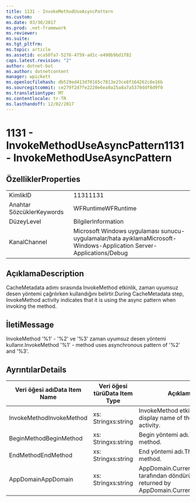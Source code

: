 ```yaml
---
title: 1131 - InvokeMethodUseAsyncPattern
ms.custom: 
ms.date: 03/30/2017
ms.prod: .net-framework
ms.reviewer: 
ms.suite: 
ms.tgt_pltfrm: 
ms.topic: article
ms.assetid: eca50fa7-5276-4759-ad1c-e490b9bd1f82
caps.latest.revision: "2"
author: dotnet-bot
ms.author: dotnetcontent
manager: wpickett
ms.openlocfilehash: db529ed413d70165c7813e23ce8f164262c8e16b
ms.sourcegitcommit: ce279f2d7fe2220e6ea0a25a8a7a5370ddf8d9f0
ms.translationtype: MT
ms.contentlocale: tr-TR
ms.lasthandoff: 12/02/2017
---
```

# <a name="1131---invokemethoduseasyncpattern"></a><span data-ttu-id="b95f0-102">1131 - InvokeMethodUseAsyncPattern</span><span class="sxs-lookup"><span data-stu-id="b95f0-102">1131 - InvokeMethodUseAsyncPattern</span></span>
## <a name="properties"></a><span data-ttu-id="b95f0-103">Özellikler</span><span class="sxs-lookup"><span data-stu-id="b95f0-103">Properties</span></span>  
  
|||  
|-|-|  
|<span data-ttu-id="b95f0-104">Kimlik</span><span class="sxs-lookup"><span data-stu-id="b95f0-104">ID</span></span>|<span data-ttu-id="b95f0-105">1131</span><span class="sxs-lookup"><span data-stu-id="b95f0-105">1131</span></span>|  
|<span data-ttu-id="b95f0-106">Anahtar Sözcükler</span><span class="sxs-lookup"><span data-stu-id="b95f0-106">Keywords</span></span>|<span data-ttu-id="b95f0-107">WFRuntime</span><span class="sxs-lookup"><span data-stu-id="b95f0-107">WFRuntime</span></span>|  
|<span data-ttu-id="b95f0-108">Düzey</span><span class="sxs-lookup"><span data-stu-id="b95f0-108">Level</span></span>|<span data-ttu-id="b95f0-109">Bilgiler</span><span class="sxs-lookup"><span data-stu-id="b95f0-109">Information</span></span>|  
|<span data-ttu-id="b95f0-110">Kanal</span><span class="sxs-lookup"><span data-stu-id="b95f0-110">Channel</span></span>|<span data-ttu-id="b95f0-111">Microsoft Windows uygulaması sunucu-uygulamalar/hata ayıklama</span><span class="sxs-lookup"><span data-stu-id="b95f0-111">Microsoft-Windows-Application Server-Applications/Debug</span></span>|  
  
## <a name="description"></a><span data-ttu-id="b95f0-112">Açıklama</span><span class="sxs-lookup"><span data-stu-id="b95f0-112">Description</span></span>  
 <span data-ttu-id="b95f0-113">CacheMetadata adımı sırasında InvokeMethod etkinlik, zaman uyumsuz desen yöntemi çağrılırken kullandığını belirtir.</span><span class="sxs-lookup"><span data-stu-id="b95f0-113">During CacheMetadata step, InvokeMethod activity indicates that it is using the async pattern when invoking the method.</span></span>  
  
## <a name="message"></a><span data-ttu-id="b95f0-114">İleti</span><span class="sxs-lookup"><span data-stu-id="b95f0-114">Message</span></span>  
 <span data-ttu-id="b95f0-115">InvokeMethod '%1' - '%2' ve '%3' zaman uyumsuz desen yöntemi kullanır.</span><span class="sxs-lookup"><span data-stu-id="b95f0-115">InvokeMethod '%1' - method uses asynchronous pattern of '%2' and '%3'.</span></span>  
  
## <a name="details"></a><span data-ttu-id="b95f0-116">Ayrıntılar</span><span class="sxs-lookup"><span data-stu-id="b95f0-116">Details</span></span>  
  
|<span data-ttu-id="b95f0-117">Veri öğesi adı</span><span class="sxs-lookup"><span data-stu-id="b95f0-117">Data Item Name</span></span>|<span data-ttu-id="b95f0-118">Veri öğesi türü</span><span class="sxs-lookup"><span data-stu-id="b95f0-118">Data Item Type</span></span>|<span data-ttu-id="b95f0-119">Açıklama</span><span class="sxs-lookup"><span data-stu-id="b95f0-119">Description</span></span>|  
|--------------------|--------------------|-----------------|  
|<span data-ttu-id="b95f0-120">InvokeMethod</span><span class="sxs-lookup"><span data-stu-id="b95f0-120">InvokeMethod</span></span>|<span data-ttu-id="b95f0-121">xs: String</span><span class="sxs-lookup"><span data-stu-id="b95f0-121">xs:string</span></span>|<span data-ttu-id="b95f0-122">InvokeMethod etkinlik görünen adı.</span><span class="sxs-lookup"><span data-stu-id="b95f0-122">The display name of the InvokeMethod activity.</span></span>|  
|<span data-ttu-id="b95f0-123">BeginMethod</span><span class="sxs-lookup"><span data-stu-id="b95f0-123">BeginMethod</span></span>|<span data-ttu-id="b95f0-124">xs: String</span><span class="sxs-lookup"><span data-stu-id="b95f0-124">xs:string</span></span>|<span data-ttu-id="b95f0-125">Begin yöntemi adı.</span><span class="sxs-lookup"><span data-stu-id="b95f0-125">The name of the begin method.</span></span>|  
|<span data-ttu-id="b95f0-126">EndMethod</span><span class="sxs-lookup"><span data-stu-id="b95f0-126">EndMethod</span></span>|<span data-ttu-id="b95f0-127">xs: String</span><span class="sxs-lookup"><span data-stu-id="b95f0-127">xs:string</span></span>|<span data-ttu-id="b95f0-128">End yöntemi adı.</span><span class="sxs-lookup"><span data-stu-id="b95f0-128">The name of the end method.</span></span>|  
|<span data-ttu-id="b95f0-129">AppDomain</span><span class="sxs-lookup"><span data-stu-id="b95f0-129">AppDomain</span></span>|<span data-ttu-id="b95f0-130">xs: String</span><span class="sxs-lookup"><span data-stu-id="b95f0-130">xs:string</span></span>|<span data-ttu-id="b95f0-131">AppDomain.CurrentDomain.FriendlyName tarafından döndürülen dize.</span><span class="sxs-lookup"><span data-stu-id="b95f0-131">The string returned by AppDomain.CurrentDomain.FriendlyName.</span></span>|
